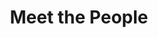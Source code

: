 ---
layout: people
title: Meet the People
name: "Stephen Zhang"
position: "Visiting PhD Student from University of Melbourne"
current: false
headshot: "stephen.png"
google_scholar: "https://scholar.google.com/citations?user=nuOYO60AAAAJ&hl=en"
bio: "I am a visiting PhD student in the Qiu Lab at Stanford. I am based in the Theoretical Systems Biology group with Prof. Michael Stumpf at the University of Melbourne. My research focus is at the intersection of theory and experiment in modern quantitative biology -- how can we reconcile mathematical models of biological systems with large-scale data? Ultimately, can we learn governing principles for living systems that generalise across technologies, experimental conditions, and even species? To address this, I am using tools from applied mathematics and machine learning to better model and understand single cell multi-omic and spatial data. When I'm not at my desk, you can usually find me outside hiking, camping or participating in another outdoors activity."
twitter: "https://twitter.com/syzmath"
projects: "score-based model of time-resolved Perturb-seq"
papers: "Inferring stochastic dynamics with growth from cross-sectional data (NeuroIPS: https://arxiv.org/abs/2505.13197)"
current_role: "Research intern at Apple MLR"
---